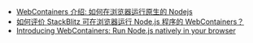 - [WebContainers 介绍: 如何在浏览器运行原生的 Nodejs](https://xie.infoq.cn/article/b7f4f6e5bb831e4f20cdca35a)
- [如何评价 StackBlitz 可在浏览器运行 Node.js 程序的 WebContainers？](https://www.zhihu.com/question/460671381)
- [Introducing WebContainers: Run Node.js natively in your browser](https://blog.stackblitz.com/posts/introducing-webcontainers/)
